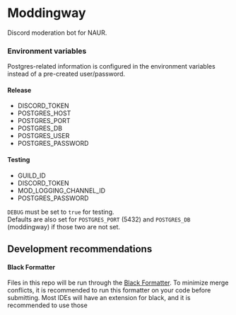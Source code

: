 # Moddingway

Discord moderation bot for NAUR.

### Environment variables
Postgres-related information is configured in the environment variables instead of a pre-created user/password.
#### Release
- DISCORD_TOKEN
- POSTGRES_HOST
- POSTGRES_PORT
- POSTGRES_DB
- POSTGRES_USER
- POSTGRES_PASSWORD

#### Testing
- GUILD_ID
- DISCORD_TOKEN
- MOD_LOGGING_CHANNEL_ID
- POSTGRES_PASSWORD

`DEBUG` must be set to `true` for testing.  
Defaults are also set for `POSTGRES_PORT` (5432) and `POSTGRES_DB` (moddingway) if those two are not set.

## Development recommendations

#### Black Formatter
Files in this repo will be run through the [Black Formatter](https://black.readthedocs.io/en/stable/). To minimize merge conflicts, it is recommended to run this formatter on your code before submitting. Most IDEs will have an extension for black, and it is recommended to use those